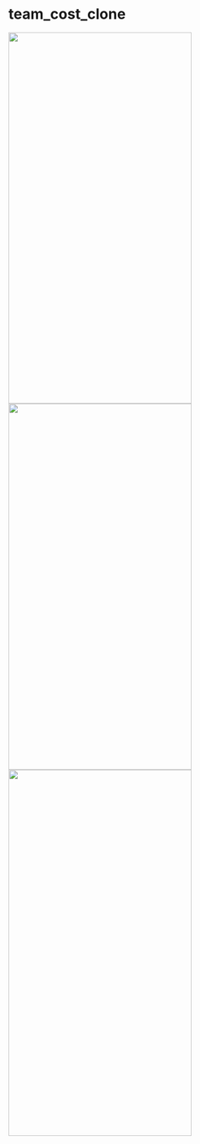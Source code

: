 # team_cost_clone

<img src= "https://user-images.githubusercontent.com/36918286/217581989-e920c7d9-b7c8-47de-97f7-8630b1cd797a.png" width="360" height="730">
<img src= "https://user-images.githubusercontent.com/36918286/217582723-0b6eb1d2-d28f-40f2-8858-748ab1607d5f.png" width="360" height="720">
<img src= "https://user-images.githubusercontent.com/36918286/217582858-96d892de-3ecb-44f1-9575-5fb54d41cc0f.png " width="360" height="720">
